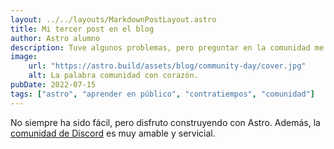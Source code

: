 ```yaml
---
layout: ../../layouts/MarkdownPostLayout.astro
title: Mi tercer post en el blog
author: Astro alumno
description: Tuve algunos problemas, pero preguntar en la comunidad me ayudó mucho.
image:
    url: "https://astro.build/assets/blog/community-day/cover.jpg"
    alt: La palabra comunidad con corazón.
pubDate: 2022-07-15
tags: ["astro", "aprender en público", "contratiempos", "comunidad"]
---
```

No siempre ha sido fácil, pero disfruto construyendo con Astro. Además, la [comunidad de Discord](https://astro.build/chat) es muy amable y servicial.
